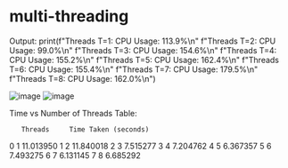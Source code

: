 # multi-threading

Output:
print(f"Threads T=1: CPU Usage: 113.9%\n"
      f"Threads T=2: CPU Usage: 99.0%\n"
      f"Threads T=3: CPU Usage: 154.6%\n"
      f"Threads T=4: CPU Usage: 155.2%\n"
      f"Threads T=5: CPU Usage: 162.4%\n"
      f"Threads T=6: CPU Usage: 155.4%\n"
      f"Threads T=7: CPU Usage: 179.5%\n"
      f"Threads T=8: CPU Usage: 162.0%\n")


![image](https://github.com/SakshiGoyal001/multi-threading/assets/100338507/15c2920c-53a0-4120-a5f3-a08fb653282f)
![image](https://github.com/SakshiGoyal001/multi-threading/assets/100338507/9c692976-c7bb-4c8c-ad5f-cd7ed22ce232)


Time vs Number of Threads Table:

       Threads     Time Taken (seconds)
0        1             11.013950
1        2             11.840018
2        3              7.515277
3        4              7.204762
4        5              6.367357
5        6              7.493275
6        7              6.131145
7        8              6.685292

